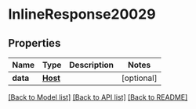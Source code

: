 # InlineResponse20029

## Properties
Name | Type | Description | Notes
------------ | ------------- | ------------- | -------------
**data** | [**Host**](Host.md) |  | [optional] 

[[Back to Model list]](../README.md#documentation-for-models) [[Back to API list]](../README.md#documentation-for-api-endpoints) [[Back to README]](../README.md)

